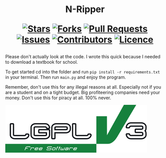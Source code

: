 <h1 align="center">
  N-Ripper
  
  [![Stars](https://img.shields.io/github/stars/DeclanChidlow/N-Ripper?style=flat-square&logoColor=white)](https://github.com/DeclanChidlow/N-Ripper/stargazers)
  [![Forks](https://img.shields.io/github/forks/DeclanChidlow/N-Ripper?style=flat-square&logoColor=white)](https://github.com/DeclanChidlow/N-Ripper/network/members)
  [![Pull Requests](https://img.shields.io/github/issues-pr/DeclanChidlow/N-Ripper?style=flat-square&logoColor=white)](https://github.com/DeclanChidlow/N-Ripper/pulls)
  [![Issues](https://img.shields.io/github/issues/DeclanChidlow/N-Ripper?style=flat-square&logoColor=white)](https://github.com/DeclanChidlow/N-Ripper/issues)
  [![Contributors](https://img.shields.io/github/contributors/DeclanChidlow/N-Ripper?style=flat-square&logoColor=white)](https://github.com/DeclanChidlow/N-Ripper/graphs/contributors)
  [![Licence](https://img.shields.io/github/license/DeclanChidlow/N-Ripper?style=flat-square&logoColor=white)](https://github.com/DeclanChidlow/N-Ripper/blob/main/LICENCE)
</h1>

Please don't actually look at the code. I wrote this quick because I needed to download a textbook for school.

To get started cd into the folder and run `pip install -r requirements.txt` in your terminal. Then run `main.py` and enjoy the program.

Remember, don't use this for any illegal reasons at all. Especially not if you are a student and on a tight budget. Big profiteering companies need your money. Don't use this for piracy at all. 100% never.

![LGPLv3 Badge](/README_RESOURCES/LGPLv3%20Logo.svg)
